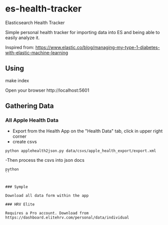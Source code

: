 # es-health-tracker
Elasticsearch Health Tracker

Simple personal health tracker for importing data into ES and being able to easily analyze it.

Inspired from: https://www.elastic.co/blog/managing-my-type-1-diabetes-with-elastic-machine-learning


## Using

make index


Open your browser
http://localhost:5601



## Gathering Data


### All Apple Health Data

- Export from the Health App on the "Health Data" tab, click in upper right corner
- create csvs

```
python applehealth2json.py data/csvs/apple_health_export/export.xml
```

-Then process the csvs into json docs

```
python
``


### Symple

Download all data form within the app

### HRV Elite

Requires a Pro account. Download from https://dashboard.elitehrv.com/personal/data/individual

